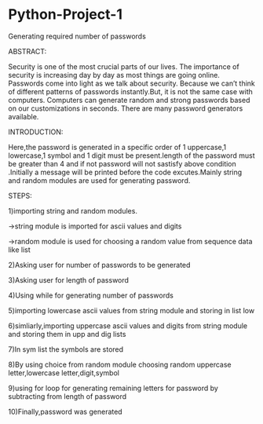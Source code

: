 # Python-Project-1
Generating required number of passwords

ABSTRACT:

Security is one of the most crucial parts of our lives. The importance of security is increasing day by day as most things are going online. Passwords come into light as we talk about security.
Because we can’t think of different patterns of passwords instantly.But, it is not the same case with computers. Computers can generate random and strong passwords based on our customizations in seconds. There are many password generators available.

INTRODUCTION:

Here,the password is generated in a specific order of 1 uppercase,1 lowercase,1 symbol and 1 digit must be present.length of the password must be greater than 4 and if not password will not sastisfy above condition .Initially a message will be printed before the code excutes.Mainly string and random modules are used for generating password.

STEPS:

1)importing string and random modules.

   ->string module is imported for ascii values and digits
   
   ->random module is used for choosing a random value from sequence data like list

2)Asking user for number of passwords to be generated

3)Asking user for length of password 

4)Using while for generating number of passwords

5)importing lowercase ascii values from string module and storing in list low

6)simliarly,importing uppercase ascii values and digits from string module and storing them in upp and dig lists

7)In sym list the symbols are stored

8)By using choice from random module choosing random uppercase letter,lowercase letter,digit,symbol

9)using for loop  for generating remaining letters for password by subtracting from length of password

10)Finally,password was generated
